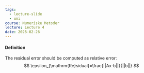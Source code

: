 ```yaml
---
tags:
  - lecture-slide
  - uni
course: Numeriske Metoder
lecture: Lecture 4
date: 2025-02-26
---
```


#### Definition
The residual error should be computed as relative error:
$$
\epsilon_{\mathrm{Re}sidual}=\frac{||Ax-b||}{||b||}
$$

